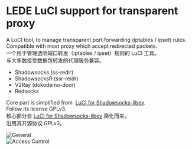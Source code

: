 LEDE LuCI support for transparent proxy
===

A LuCI tool, to manage transparent port forwarding (iptables / ipset) rules.    
Compatible with most proxy which accept redirected packets.    
一个用于管理透明端口转发（iptables / ipset）规则的 LuCI 工具。    
与大多数接受数据包转发的代理服务兼容。    

* Shadowsocks (ss-redir)  
* ShadowsocksR (ssr-reidr)  
* V2Ray (dokodemo-door)  
* Redsocks  

Core part is simplified from  [LuCI for Shadowsocks-libev](https://github.com/shadowsocks/luci-app-shadowsocks).    
Follow its license GPLv3.    
核心部分自 [LuCI for Shadowsocks-libev](https://github.com/shadowsocks/luci-app-shadowsocks) 简化而来。    
沿用其开源协议 GPLv3。

![General](https://user-images.githubusercontent.com/1948179/29064048-5d21de38-7c5a-11e7-8d86-23f5b35d9346.png "General")    
![Access Control](https://user-images.githubusercontent.com/1948179/29064274-0c69f2b8-7c5b-11e7-9669-d37fc874351d.png "Access Control")    
